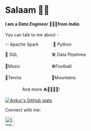# Salaam 👋🏼

#### I am a ***Data Engineer*** 👨🏽‍💻from ***India***.

You can talk to me about - 

✨ Apache Spark&nbsp;&nbsp;&nbsp;&nbsp;&nbsp;&nbsp;&nbsp;&nbsp;&nbsp;&nbsp;&nbsp;&nbsp;🐍 Python

📜 SQL&nbsp;&nbsp;&nbsp;&nbsp;&nbsp;&nbsp;&nbsp;&nbsp;&nbsp;&nbsp;&nbsp;&nbsp;&nbsp;&nbsp;&nbsp;&nbsp;&nbsp;&nbsp;&nbsp;&nbsp;&nbsp;&nbsp;&nbsp;&nbsp;&nbsp;&nbsp;&nbsp;&nbsp;🛠 Data Pipelines

🎸Music &nbsp;&nbsp;&nbsp;&nbsp;&nbsp;&nbsp;&nbsp;&nbsp;&nbsp;&nbsp;&nbsp;&nbsp;&nbsp;&nbsp;&nbsp;&nbsp;&nbsp;&nbsp;&nbsp;&nbsp;&nbsp;&nbsp;&nbsp;&nbsp;&nbsp;⚽️Football

🎾Tennis&nbsp;&nbsp;&nbsp;&nbsp;&nbsp;&nbsp;&nbsp;&nbsp;&nbsp;&nbsp;&nbsp;&nbsp;&nbsp;&nbsp;&nbsp;&nbsp;&nbsp;&nbsp;&nbsp;&nbsp;&nbsp;&nbsp;&nbsp;&nbsp;&nbsp;🗻Mountains 

&nbsp;&nbsp;&nbsp;&nbsp;&nbsp;&nbsp;&nbsp;&nbsp;&nbsp;&nbsp;&nbsp;&nbsp;&nbsp;&nbsp;And more ⛺️🌱🏋🏽‍♂️!

[![Ankur's GitHub stats](https://github-readme-stats.vercel.app/api?username=ankurchavda&show_icons=true&theme=onedark)](https://github.com/anuraghazra/github-readme-stats)

Connect with me:  

<p align='left'>
    <a href="https://www.linkedin.com/in/ankur-chavda/">
    <img width="30px" alt="LinkedIn" src="https://cdn-icons-png.flaticon.com/512/174/174857.png" />
    </a> 
</p>


